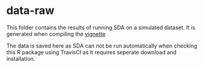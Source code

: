 # data-raw

This folder contains the results of running SDA on a simulated dataset. It is generated when compiling the [vignette](../vignettes/vignette.md)

The data is saved here as SDA can not be run automatically when checking this R package using TravisCI as it requires seperate download and installation.